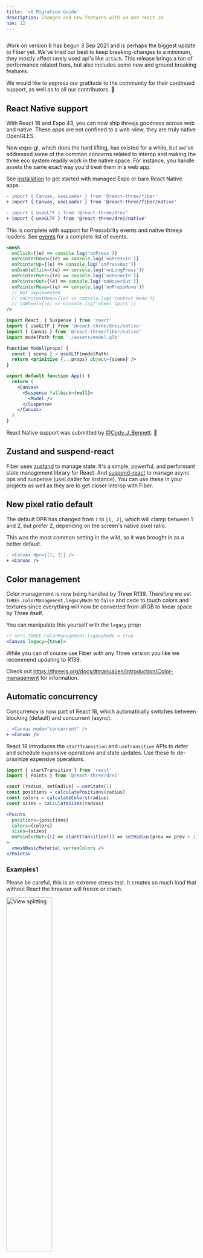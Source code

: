 ```yaml
---
title: 'v8 Migration Guide'
description: Changes and new features with v8 and react 18
nav: 12
---
```

```toc
```

Work on version 8 has begun 3 Sep 2021 and is perhaps the biggest update to Fiber yet. We've tried our best to keep breaking-changes to a minimum, they mostly affect rarely used api's like `attach`. This release brings a ton of performance related fixes, but also includes some new and ground breaking features.

We would like to express our gratitude to the community for their continued support, as well as to all our contributors. 🎉

## React Native support

With React 18 and Expo 43, you can now ship threejs goodness across web and native. These apps are not confined to a web-view, they are truly native OpenGLES.

Now expo-gl, which does the hard lifting, has existed for a while, but we've addressed some of the common concerns related to interop and making the three eco system readily work in the native space. For instance, you handle assets the same exact way you'd treat them in a web app.

See [installation](/react-three-fiber/getting-started/installation#react-native) to get started with managed Expo or bare React Native apps.

```diff
- import { Canvas, useLoader } from '@react-three/fiber'
+ import { Canvas, useLoader } from '@react-three/fiber/native'

- import { useGLTF } from '@react-three/drei'
+ import { useGLTF } from '@react-three/drei/native'
```

This is complete with support for Pressability events and native threejs loaders. See [events](/react-three-fiber/api/events) for a complete list of events.

```jsx
<mesh
  onClick={(e) => console.log('onPress')}
  onPointerDown={(e) => console.log('onPressIn')}
  onPointerUp={(e) => console.log('onPressOut')}
  onDoubleClick={(e) => console.log('onLongPress')}
  onPointerOver={(e) => console.log('onHoverIn')}
  onPointerOut={(e) => console.log('onHoverOut')}
  onPointerMove={(e) => console.log('onPressMove')}
  // Not implemented
  // onContextMenu={(e) => console.log('context menu')}
  // onWheel={(e) => console.log('wheel spins')}
/>
```

```jsx
import React, { Suspense } from 'react'
import { useGLTF } from '@react-three/drei/native'
import { Canvas } from '@react-three/fiber/native'
import modelPath from './assets/model.glb'

function Model(props) {
  const { scene } = useGLTF(modelPath)
  return <primitive {...props} object={scene} />
}

export default function App() {
  return (
    <Canvas>
      <Suspense fallback={null}>
        <Model />
      </Suspense>
    </Canvas>
  )
}
```

React Native support was submitted by [@Cody_J_Bennett](https://twitter.com/Cody_J_Bennett). 🎉

## Zustand and suspend-react

Fiber uses [zustand](https://zustand.js.org/) to manage state. It's a simple, powerful, and performant state management library for React. And [suspend-react](https://github.com/pmndrs/suspend-react) to manage async ops and suspense (useLoader for instance). You can use these in your projects as well as they are to get closer interop with Fiber.

## New pixel ratio default

The default DPR has changed from `1` to `[1, 2]`, which will clamp between 1 and 2, but prefer 2, depending on the screen's native pixel ratio.

This was the most common setting in the wild, so it was brought in as a better default.

```diff
- <Canvas dpr={[1, 2]} />
+ <Canvas />
```

## Color management

Color management is now being handled by Three R139. Therefore we set `THREE.ColorManagement.legacyMode` to `false` and cede to touch colors and textures since everything will now be converted from sRGB to linear space by Three itself.

You can manipulate this yourself with the `legacy` prop:

```jsx
// sets THREE.ColorManagement.legacyMode = true
<Canvas legacy={true}>
```

While you can of course use Fiber with any Three version you like we recommend updating to R139.

Check out https://threejs.org/docs/#manual/en/introduction/Color-management for information.

## Automatic concurrency

Concurrency is now part of React 18, which automatically switches between blocking (default) and concurrent (async).

```diff
- <Canvas mode="concurrent" />
+ <Canvas />
```

React 18 introduces the `startTransition` and `useTransition` APIs to defer and schedule expensive operations and state updates. Use these to de-prioritize expensive operations.

```jsx
import { startTransition } from 'react'
import { Points } from '@react-three/drei'

const [radius, setRadius] = useState(1)
const positions = calculatePositions(radius)
const colors = calculateColors(radius)
const sizes = calculateSizes(radius)

<Points
  positions={positions}
  colors={colors}
  sizes={sizes}
  onPointerOut={() => startTransition(() => setRadius(prev => prev + 1))}
>
  <meshBasicMaterial vertexColors />
</Points>
```

### Examples1

Please be careful, this is an extreme stress test. It creates so much load that without React the browser will freeze or crash.

<p>
  <a href="https://codesandbox.io/s/qjo4t">
    <img width="49%" src="https://codesandbox.io/api/v1/sandboxes/qjo4t/screenshot.png" alt="View splitting" />
  </a>
</p>

## Conditional rendering with frameloop

`frameloop` can now be toggled to render conditionally. This is useful to toggle on user interaction or while in frame.

```jsx
const [frameloop, setFrameloop] = useState('never')

<Canvas
  frameloop={frameloop}
  onClick={() => setFrameloop('always')}
/>
```

Another usecase would be using intersection observers to stop the canvas when it's out of view.

```jsx
const canvasRef = useRef()
const [frameloop, setFrameloop] = useState('never')

useEffect(() => {
  const observer = new IntersectionObserver(([{ isIntersecting }]) => {
    setFrameloop(isIntersecting ? 'always' : 'never')
  }, {})

  observer.observe(canvasRef.current)
  return () => observer.disconnect()
}, [])

<Canvas ref={canvasRef} frameloop={frameloop} />
```

## Expanded gl prop

The `gl` prop can now accept both constructor args and renderer properties like the `camera` prop.

```jsx
<Canvas gl={{ alpha: false, physicallyCorrectLights: true }} />
```

It can also accept a synchronous callback to manually create a renderer. This allows you to use any custom renderer you want.

```jsx
<Canvas gl={(canvas) => new Renderer({ canvas })} />
```

## Improved WebXR handling

### Automatic WebXR switching

The `vr` prop was removed in favor of automatic WebXR switching. Whenever a session is requested, XR features are enabled, and the renderer will render at the native refresh rate. The inverse is true when exiting a session.

> `frameloop` will not be respected while in a session.

```diff
- <Canvas vr />
+ <Canvas />
```

### Extended useFrame

In addition to the automatic rendering, useFrame will expose the current [`XRFrame`](https://developer.mozilla.org/en-US/docs/Web/API/XRFrame) obtained via [XRSession#requestAnimationFrame](https://developer.mozilla.org/en-US/docs/Web/API/XRSession/requestAnimationFrame).

```ts
useFrame((state: RootState, delta: number, frame?: THREE.XRFrame) => { ... })
```

This removes the need for custom rendering loops when using WebXR pose data and abstractions like `useXRFrame` of [@react-three/xr](https://github.com/pmndrs/react-xr).

## Manual camera manipulation

By default Fiber is responsive and will set up cameras properly on resize (aspect ratio etc).

Cameras can be controlled manually by setting `manual` to true in `camera`. This will opt out of projection matrix recalculation when the drawing area resizes.

```jsx
<Canvas camera={{ manual: true }}>
```

This is also supported by all cameras that you create, be it a THREE.PerspectiveCamera or drei/cameras, put `manual` on it and Fiber will not touch it.

```jsx
import { PerspectiveCamera } from '@react-three/drei'

;<Canvas>
  <PerspectiveCamera makeDefault manual />
</Canvas>
```

## Unified attach API

Previously, attach had multiple signatures:

- `attach="name"`
- `attachObject={["name", "attribute"]}`
- `attachArray="name"`
- `attachFns={["add", "remove"]}`
- `attachFns={[(self, parent) => parent.add(self), (self, parent) => parent.remove(self)]}`

This is now a single, unified signature with support for piercing and named attach functions or custom handlers.

```jsx
// Attach foo to parent.a
<foo attach="a" />

// Attach foo to parent.a.b and a.b.c (nested object attach)
<foo attach="a-b" />
<foo attach="a-b-c" />

// Attach foo to parent.a[0] and [1] (array attach is just object attach)
<foo attach="a-0" />
<foo attach="a-1" />

// Attach foo to parent via explicit add/remove functions
<foo attach={(parent, self) => {
  parent.add(self)
  return () => parent.remove(self)
} />

// The same as a one liner
<foo attach={(parent, self) => (parent.add(self), () => parent.remove(self))} />
```

### Real-world use-cases:

Attaching to nested objects:

```diff
- <directionalLight
-   castShadow
-   position={[2.5, 8, 5]}
-   shadow-mapSize={[1024, 1024]}
-   shadow-camera-far={50}
-   shadow-camera-left={-10}
-   shadow-camera-right={10}
-   shadow-camera-top={10}
-   shadow-camera-bottom={-10}
- />
+ <directionalLight castShadow position={[2.5, 8, 5]} shadow-mapSize={[1024, 1024]}>
+   <orthographicCamera attach="shadow-camera" args={[-10, 10, 10, -10]} />
+ </directionalLight>
```

```diff
<bufferGeometry>
-   <bufferAttribute attachObject={['attributes', 'position']} count={count} array={vertices} itemSize={3} />
+   <bufferAttribute attach="attributes-position" count={count} array={vertices} itemSize={3} />
</bufferGeometry>
```

Arrays must be explcit now:

```diff
<mesh>
-  {colors.map((color, index) => <meshBasicMaterial key={index} attachArray="material" color={color} />)}
+  {colors.map((color, index) => <meshBasicMaterial key={index} attach={`material-${index}`} color={color} />)}
</mesh>
```

## Spread Canvas props

The `<Canvas />` can now accept non-render props to spread as native props: styles, classes, events, a11y, ...

```diff
- <div aria-describedby={...}>
-  <Canvas />
- </div>
+ <Canvas aria-describedby={...} />
```

## New createRoot API

`render` is depreciated in v8 for the new `createRoot` signature.

```diff
import {
- render,
+ createRoot,
  events
} from '@react-three/fiber'

- render(<mesh />, canvas, { event })
+ createRoot(canvas).configure({ events }).render(<mesh />)
```

Here is a typical setup:

```jsx
import * as THREE from 'three'
import { extend, createRoot, events } from '@react-three/fiber'

extend(THREE)

const root = createRoot(document.querySelector('#root'))

window.addEventListener('resize', () => {
  root.configure({
    events,
    camera: { position: [0, 0, 50], fov: 50 },
    size: { width: window.innerWidth, height: window.innerHeight },
  })
  root.render(<App />)
})
window.dispatchEvent(new Event('resize'))

// This is how you would unmount the root
// root.unmount()
```

### Examples2

This is a custom-renderer example using the createRoot api:

<p>
  <a href="https://codesandbox.io/s/zcuqh">
    <img width="49%" src="https://codesandbox.io/api/v1/sandboxes/zcuqh/screenshot.png" alt="View splitting" />
  </a>
</p>

## Tree-shaking via extend

The underlying reconciler no longer pulls in the THREE namespace automatically.

This enables a granular catalogue and tree-shaking via the `extend` API:

```jsx
import { extend, createRoot } from '@react-three/fiber'
import { Mesh, BoxGeometry, MeshStandardMaterial } from 'three'

extend({ Mesh, BoxGeometry, MeshStandardMaterial })

createRoot(canvas).render(
  <mesh>
    <boxGeometry />
    <meshStandardMaterial />
  </mesh>,
)
```

There's an [official babel plugin](https://github.com/pmndrs/react-three-babel) which will do this for you automatically:

```jsx
// In:

import { createRoot } from '@react-three/fiber'

createRoot(canvasNode).render(
  <mesh>
    <boxGeometry />
    <meshStandardMaterial />
  </mesh>,
)

// Out:

import { createRoot, extend } from '@react-three/fiber'
import { Mesh as _Mesh, BoxGeometry as _BoxGeometry, MeshStandardMaterial as _MeshStandardMaterial } from 'three'

extend({
  Mesh: _Mesh,
  BoxGeometry: _BoxGeometry,
  MeshStandardMaterial: _MeshStandardMaterial,
})

createRoot(canvasNode).render(
  <mesh>
    <boxGeometry />
    <meshStandardMaterial />
  </mesh>,
)
```

No changes are necessary for `@react-three/test-renderer` as THREE is extended automatically.

## createPortal creates a state enclave

`createPortal` allows you to write a declarative JSX scene into a pre-existing, foreign object. This has been very useful for portals, heads-up displays, view-cubes, view splitting, etc.

But these things were very limited and lacked event support as well as support for eco-system packages (for instance putting OrbitControls into a split view).

With this release `createPortal` creates a virtual state-model in which everything keeps functioning. Events work, you can use any 3rd party eco-system control and throw it in there.

The event layering part of this was submitted by [@theatre_js](https://twitter.com/theatre_js) and [@AndrewPrifer](https://twitter.com/AndrewPrifer) 🎉.

```jsx
import { createPortal } from '@react-three/fiber'

function HeadsUpDisplay({ children }) {
  const [scene] = useState(() => new THREE.Scene())
  return createPortal(children, scene, {
    /* Override RootState here */
  })
}
```

The event system in particular can now be layered, so that you can have portals inside portals with event priority. You can also inject objects into RootState right away, these will become the defaults inside the portalled state world and anything using `useThree` inside will receive these objects.

Here is an example of a layered portal:

```jsx
createPortal(children, scene, {
  camera: myCustomCamera,
  events: {
    priority: previousPriority - 1,
    compute: (event, state, previous) => {
      // First we call the previous state-onion-layers compute, this is what makes it possible to nest portals
      if (!previous.raycaster.camera) previous.events.compute(event, previous, previous.previousRoot.getState())
      // We run a quick check against the textured plane itself, if it isn't hit there's no need to raycast at all
      const [intersection] = previous.raycaster.intersectObject(ref.current)
      if (!intersection) return false
      // We take that hits uv coords, set up this layers raycaster, et voilà, we have raycasting with perspective shift
      const uv = intersection.uv
      state.raycaster.setFromCamera(state.pointer.set(uv.x * 2 - 1, uv.y * 2 - 1), camera)
    },
  },
})
```

`createPortal` can still be considered low-level and the exact API for `compute` is still experimental at this point. Expect ready-made components for portals, hud's and view-splitting to come to drei soon.

### Examples3

<p>
  <a href="https://codesandbox.io/s/1wmlew">
    <img width="49%" src="https://codesandbox.io/api/v1/sandboxes/1wmlew/screenshot.png" alt="View splitting" />
  </a>
  <a href="https://codesandbox.io/s/kp1w5u">
    <img width="49%" src="https://codesandbox.io/api/v1/sandboxes/kp1w5u/screenshot.png" alt="Portals" />
  </a>
  <a href="https://codesandbox.io/s/dioqhj">
    <img width="49%" src="https://codesandbox.io/api/v1/sandboxes/dioqhj/screenshot.png" alt="Heads-up displays" />
  </a>
</p>

## RTTR Regex Matchers

test-renderer's `findByProps` and `findAllByProps` now accept RegExp matchers to search for variable or computed properties.

```ts
testInstance.findByProps(props)

// Also accepts RegExp matchers
testInstance.findByProps({ [prop]: /^match/i })
```

```ts
testInstance.findAllByProps(props)

// Also accepts RegExp matchers
testInstance.findAllByProps({ [prop]: /^matches/i })
```

React-three-test-renderer was submitted by [@_josh_ellis_](https://twitter.com/_josh_ellis_) 🎉.

## Deprecated

```diff
useFrame((state) => {
- state.mouse
+ state.pointer
```

```diff
onClick={(event) => {
- event.sourceEvent
+ event.nativeEvent

- event.spaceX
- event.spaceY
+ event.pointer
```